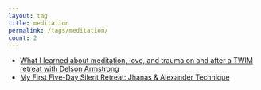 ```yaml
---
layout: tag
title: meditation
permalink: /tags/meditation/
count: 2
---
```


- [What I learned about meditation, love, and trauma on and after a TWIM retreat with Delson Armstrong](https://kryptokommun.ist/meditation/jhanas/therapy/english/2024/01/01/what-i-learned-about-meditation-love-and-trauma-on-and-after-a-twim-retreat-with-delson-armstrong.html)
- [My First Five-Day Silent Retreat: Jhanas &amp; Alexander Technique](https://kryptokommun.ist/meditation/jhanas/therapy/english/2023/04/20/my-first-five-day-silent-retreat-jhanas-and-alexander-technique.html)
